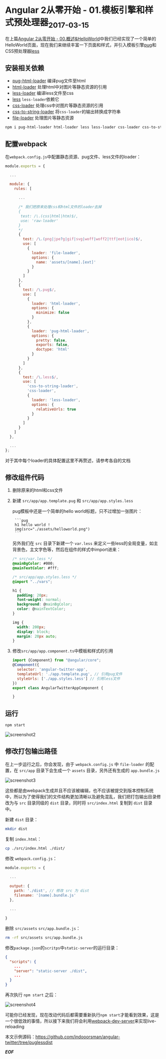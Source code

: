 <h1>Angular 2从零开始 - 01.模板引擎和样式预处理器<sub>2017-03-15</sub></h1>

在上篇[Angular 2从零开始 - 00.概述&HelloWorld](./Angular-2E4BB8EE99BB6E5BC80E5A78BE7B3BBE58897---00)中我们已经实现了一个简单的HelloWorld页面，现在我们来继续丰富一下页面和样式，并引入模板引擎[pug](https://pugjs.org)和CSS预处理器[less](http://lesscss.org/)

## 安装相关依赖

- [pug-html-loader](https://github.com/willyelm/pug-html-loader) 编译pug文件至html
- [html-loader](https://github.com/webpack-contrib/html-loader) 处理html中对图片等静态资源的引用
- [less-loader](https://github.com/webpack-contrib/less-loader) 编译less文件至css
- [less](http://lesscss.org/) `less-loader`依赖它
- [css-loader](https://github.com/webpack-contrib/css-loader) 处理css中对图片等静态资源的引用
- [css-to-string-loader](https://github.com/smithad15/css-to-string-loader) 将`css-loader`的输出转换成字符串
- [file-loader](https://github.com/webpack-contrib/file-loader) 处理图片等静态资源

```bash
npm i pug-html-loader html-loader less less-loader css-loader css-to-string-loader file-loader --save-dev
```

## 配置webpack

在`webpack.config.js`中配置静态资源、pug文件、less文件的loader：

```js
module.exports = {

  ...

  module: {
    rules: [
      
      ...
      
      /* 我们把原来处理css和html文件的loader去掉
      {
       test: /\.(css|html|htm)$/,
       use: 'raw-loader'
      }
      */
      {
        test: /\.(png|jpe?g|gif|svg|woff|woff2|ttf|eot|ico)$/,
        use: [
          {
            loader: 'file-loader',
            options: { 
              name: 'assets/[name].[ext]'
            }
          }
        ]
      },
      {
        test: /\.pug$/,
        use: [
          {
            loader: 'html-loader',
            options: {
              minimize: false
            }
          },
          {
            loader: 'pug-html-loader',
            options: {
              pretty: false,
              exports: false,
              doctype: 'html'
            }
          }
        ]
      },
      {
        test: /\.less$/,
        use: [
          'css-to-string-loader',
          'css-loader',
          {
            loader: 'less-loader',
            options: {
              relativeUrls: true
            }
          }
        ]
      }
    ]
  },

  ...
};
```

对于其中每个loader的具体配置这里不再赘述，请参考各自的文档

## 修改组件代码

1. 删除原来的html和css文件
1. 新建 `src/app/app.template.pug` 和 `src/app/app.styles.less`

    pug模板中还是一个简单的hello world标题，只不过增加一张图片：
      
        ```pug
        h1 hello world !
        img(src="./assets/helloworld.png")
        ```
  
    另外我们在 `src` 目录下新建一个 `var.less` 来定义一些less的全局变量，如主背景色，主文字色等，然后在组件的样式中import进来：
      
      ```css
      /* src/var.less */
      @mainBgColor: #000;
      @mainTextColor: #fff;
      ```
      
      ```css
      /* src/app/app.styles.less */
      @import "../vars";
      
      h1 {
        padding: 20px;
        font-weight: normal;
        background: @mainBgColor;
        color: @mainTextColor;
      }
      
      img {
        width: 200px;
        display: block;
        margin: 20px auto;
      }
      ```
    
1. 修改`src/app/app.component.ts`中模板和样式的引用
    
    ```js
    import {Component} from "@angular/core";
    @Component({
      selector: 'angular-twitter-app',
      templateUrl: './app.template.pug', // 引用pug文件
      styleUrls: ['./app.styles.less'] // 引用less文件
    })
    export class AngularTwitterAppComponent {
    
    }
    ```

## 运行

```bash
npm start
```

![screenshot2](../assets/screenshot2.png)

## 修改打包输出路径

在上一步运行之后，你会发现，由于 `webpack.config.js` 中 `file-loader` 的配置，在 `src/app` 目录下会生成一个 `assets` 目录，另外还有生成的 `app.bundle.js`

![screenshot3](../assets/screenshot3.png)

这些都是由webpack生成并且不应该被编辑，也不应该被提交到版本控制系统中，所以为了使得我们的文件结构更加清晰以及避免混乱，我们把打包输出目录修改为与 `src` 目录同级的 `dist` 目录，同时将 `src/index.html` 复制到 `dist` 目录中。

新建 `dist` 目录：

```bash
mkdir dist
```

复制 `index.html`：

```bash
cp ./src/index.html ./dist/
```

修改 `webpack.config.js`：

```js
module.exports = {
  
  ...
  
  output: {
    path: './dist', // 修改 src 为 dist
    filename: '[name].bundle.js'
  },
  
  ...
  
}
```

删除 `src/assets` `src/app.bundle.js`：

```bash
rm -rf src/assets src/app.bundle.js
```

修改`package.json`的`scritps`中`static-server`的运行目录：

```json
{
  "scripts": {
    ...
    "server": "static-server ./dist",
    ...
  }
}
```

再次执行 `npm start` 之后：

![screenshot4](../assets/screenshot4.png)

可能你已经发现，现在改动代码后都需要重新执行`npm start`才能看到效果，这是一个很低效的事情，所以接下来我们将会利用[webpack-dev-server](https://webpack.js.org/configuration/dev-server/#devserver)来实现live-reloading

本文示例源码：<https://github.com/indooorsman/angular-twitter/tree/puglessdist>

___EOF___